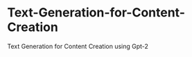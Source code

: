 # Text-Generation-for-Content-Creation
Text Generation for Content Creation using Gpt-2
<!-- the Output 

Explain the importance of AI in modern technology.

The last point was made by a young researcher from Australia who worked on Deep Learning, which is an artificial intelligence research project funded by Microsoft and Intel for their Windows 8 operating system that uses machine learning to solve real-world problems such as information security or financial transactions (see video below). He mentioned how this could be used with other technologies including robots – like those being developed at Google's Home Lab where they will make money using algorithms instead when it comes timelling them out over long distances rather than relying solely upon human input: "We're not only building machines but we are also getting smarter about what our users want us [to do]." The future has already seen big advances towards automation coming into use thanks largely due mostly to advancements through open source software development techniques called 'clusters', whereby crowdsourced data can then interact directly between humans so far away within existing systems without any need per se - making these new methods more likely to benefit consumers if deployed successfully across multiple platforms/clouds."

Note the sentence change each time you run the code and does it gives actual valid information is still debatable
 -->